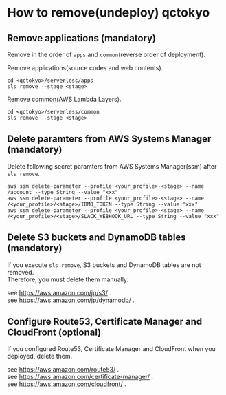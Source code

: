 #  How to remove(undeploy) **qctokyo**

## Remove applications (mandatory)

Remove in the order of `apps` and `common`(reverse order of deployment).  

Remove applications(source codes and web contents).
```
cd <qctokyo>/serverless/apps
sls remove --stage <stage>
```

Remove common(AWS Lambda Layers).
```
cd <qctokyo>/serverless/common
sls remove --stage <stage>
```

## Delete paramters from AWS Systems Manager (mandatory)

Delete following secret paramters from AWS Systems Manager(ssm) after `sls remove`.
```
aws ssm delete-parameter --profile <your_profile>-<stage> --name /account --type String --value "xxx"
aws ssm delete-parameter --profile <your_profile>-<stage> --name /<your_profile>/<stage>/IBMQ_TOKEN --type String --value "xxx"
aws ssm delete-parameter --profile <your_profile>-<stage> --name /<your_profile>/<stage>/SLACK_WEBHOOK_URL --type String --value "xxx"
```

## Delete S3 buckets and DynamoDB tables (mandatory)

If you execute `sls remove`, S3 buckets and DynamoDB tables are not removed.  
Therefore, you must delete them manually.

see https://aws.amazon.com/jp/s3/ .  
see https://aws.amazon.com/jp/dynamodb/ .  

## Configure Route53, Certificate Manager and CloudFront (optional)

If you configured Route53, Certificate Manager and CloudFront when you deployed, delete them.

see https://aws.amazon.com/route53/ .  
see https://aws.amazon.com/certificate-manager/ .  
see https://aws.amazon.com/cloudfront/ .
